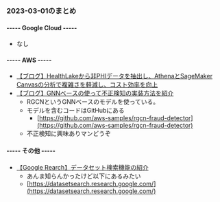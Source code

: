 ### 2023-03-01のまとめ

#### ----- Google Cloud -----

- なし

#### ----- AWS -----

- [【ブログ】HealthLakeから非PHIデータを抽出し、AthenaとSageMaker Canvasの分析で複雑さを軽減し、コスト効率を向上](https://aws.amazon.com/jp/blogs/machine-learning/extract-non-phi-data-from-amazon-healthlake-reduce-complexity-and-increase-cost-efficiency-with-amazon-athena-and-amazon-sagemaker-canvas/)
- [【ブログ】GNNベースの使って不正検知の実装方法を紹介](https://aws.amazon.com/jp/blogs/machine-learning/build-a-gnn-based-real-time-fraud-detection-solution-using-the-deep-graph-library-without-using-external-graph-storage/)
  - RGCNというGNNベースのモデルを使っている。
  - モデルを含むコードはGitHubにある
    - [https://github.com/aws-samples/rgcn-fraud-detector](https://github.com/aws-samples/rgcn-fraud-detector)
  - 不正検知に興味ありマンどうぞ

#### ----- その他 -----

- [【Google Rearch】データセット検索機能の紹介](https://ai.googleblog.com/2023/02/datasets-at-your-fingertips-in-google.html)
  - あんま知らんかったけど以下にあるみたい
  - [https://datasetsearch.research.google.com/](https://datasetsearch.research.google.com/)

